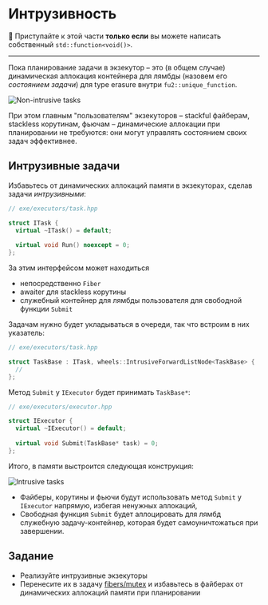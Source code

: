 # Интрузивность

🛑 Приступайте к этой части **только если** вы можете написать собственный `std::function<void()>`.

---

Пока планирование задачи в экзекутор – это (в общем случае) динамическая аллокация контейнера для лямбды (назовем его _состоянием задачи_) для type erasure внутри `fu2::unique_function`.

![Non-intrusive tasks](https://gitlab.com/Lipovsky/concurrency-course-media/-/raw/main/tasks/executors/non-intrusive-tasks.png)

При этом главным "пользователям" экзекуторов – stackful файберам, stackless корутинам, фьючам – динамические аллокации при планировании не требуются: они могут управлять состоянием своих задач эффективнее. 

## Интрузивные задачи

Избавьтесь от динамических аллокаций памяти в экзекуторах, сделав задачи _интрузивными_:

```cpp
// exe/executors/task.hpp

struct ITask {
  virtual ~ITask() = default;
  
  virtual void Run() noexcept = 0;
};
```

За этим интерфейсом может находиться
- непосредственно `Fiber`
- awaiter для stackless корутины
- служебный контейнер для лямбды пользователя для свободной функции `Submit`

Задачам нужно будет укладываться в очереди, так что встроим в них указатель:

```cpp
// exe/executors/task.hpp

struct TaskBase : ITask, wheels::IntrusiveForwardListNode<TaskBase> {
  //
};
```

Метод `Submit` у `IExecutor` будет принимать `TaskBase*`:

```cpp
// exe/executors/executor.hpp

struct IExecutor {
  virtual ~IExecutor() = default;
  
  virtual void Submit(TaskBase* task) = 0;
};
```
Итого, в памяти выстроится следующая конструкция:

![Intrusive tasks](https://gitlab.com/Lipovsky/concurrency-course-media/-/raw/main/tasks/executors/intrusive-tasks.png)


- Файберы, корутины и фьючи будут использовать метод `Submit` у `IExecutor` напрямую, избегая ненужных аллокаций,
- Свободная функция `Submit` будет аллоцировать для лямбд служебную задачу-контейнер, которая будет самоуничтожаться при завершении.

## Задание

- Реализуйте интрузивные экзекуторы
- Перенесите их в задачу [fibers/mutex](/tasks/fibers/mutex) и избавьтесь в файберах от динамических аллокаций памяти при планировании
